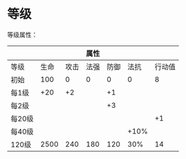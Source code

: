# 等级

等级属性：

|  |  |  |属性|  |  |  |
|---|---|---|---|---|---|---|
|等级|生命|攻击|法强|防御|法抗|行动值|
|初始|100|0|0|0|0|8|
|每1级|+20|+2||+1|||
|每2级||||+3|||
|每20级||||||+1|
|每40级|||||+10%||
|120级|2500|240|180|120|30%|14|

